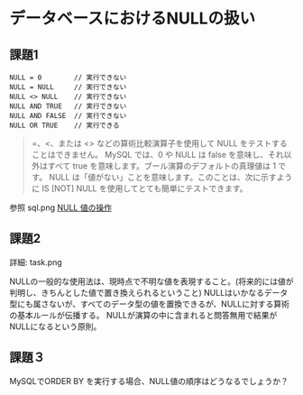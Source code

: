 # データベースにおけるNULLの扱い

## 課題1
```
NULL = 0        // 実行できない
NULL = NULL     // 実行できない
NULL <> NULL    // 実行できない
NULL AND TRUE   // 実行できない
NULL AND FALSE  // 実行できない
NULL OR TRUE    // 実行できる
```
> =、<、または <> などの算術比較演算子を使用して NULL をテストすることはできません。
> MySQL では、0 や NULL は false を意味し、それ以外はすべて true を意味します。ブール演算のデフォルトの真理値は 1 です。
> NULL は「値がない」ことを意味します。このことは、次に示すように IS [NOT] NULL を使用してとても簡単にテストできます。

参照 sql.png
[NULL 値の操作](https://dev.mysql.com/doc/refman/5.6/ja/working-with-null.html)

## 課題2
詳細: task.png

NULLの一般的な使用法は、現時点で不明な値を表現すること。(将来的には値が判明し、きちんとした値で置き換えられるということ)
NULLはいかなるデータ型にも属さないが、すべてのデータ型の値を置換できるが、NULLに対する算術の基本ルールが伝播する。
NULLが演算の中に含まれると問答無用で結果がNULLになるという原則。

## 課題３
MySQLでORDER BY を実行する場合、NULL値の順序はどうなるでしょうか？
